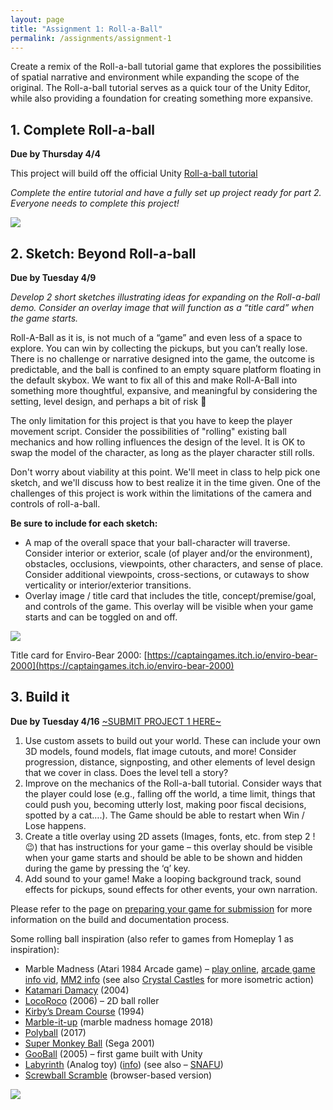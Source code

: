 ```yaml
---
layout: page
title: "Assignment 1: Roll-a-Ball"
permalink: /assignments/assignment-1
---
```

Create a remix of the Roll-a-ball tutorial game that explores the possibilities of spatial narrative and environment while expanding the scope of the original. The Roll-a-ball tutorial serves as a quick tour of the Unity Editor, while also providing a foundation for creating something more expansive.

## 1. Complete Roll-a-ball

**Due by Thursday 4/4**

This project will build off the official Unity [Roll-a-ball tutorial](https://learn.unity.com/project/roll-a-ball) 

*Complete the entire tutorial and have a fully set up project ready for part 2. Everyone needs to complete this project!* 

![](https://classes.dma.ucla.edu/Winter23/158/wp-content/uploads/2023/01/rollball-background-2-e1672847701440-1024x273.png)

## 2. Sketch: Beyond Roll-a-ball

**Due by Tuesday 4/9**

*Develop 2 short sketches illustrating ideas for expanding on the Roll-a-ball demo. Consider an overlay image that will function as a “title card” when the game starts.* 

Roll-A-Ball as it is, is not much of a “game” and even less of a space to explore. You can win by collecting the pickups, but you can’t really lose. There is no challenge or narrative designed into the game, the outcome is predictable, and the ball is confined to an empty square platform floating in the default skybox. We want to fix all of this and make Roll-A-Ball into something more thoughtful, expansive, and meaningful by considering the setting, level design, and perhaps a bit of risk 👀

The only limitation for this project is that you have to keep the player movement script. Consider the possibilities of "rolling"  existing ball mechanics and how rolling influences the design of the level. It is OK to swap the model of the character, as long as the player character still rolls.

Don't worry about viability at this point. We'll meet in class to help pick one sketch, and we'll discuss how to best realize it in the time given. One of the challenges of this project is work within the limitations of the camera and controls of roll-a-ball. 

**Be sure to include for each sketch:**
- A map of the overall space that your ball-character will traverse. Consider interior or exterior, scale (of player and/or the environment), obstacles, occlusions, viewpoints, other characters, and sense of place. Consider additional viewpoints, cross-sections, or cutaways to show verticality or interior/exterior transitions.
- Overlay image / title card that includes the title, concept/premise/goal, and controls of the game. This overlay will be visible when your game starts and can be toggled on and off.

![](https://classes.dma.ucla.edu/Winter23/158/wp-content/uploads/2023/01/envirobear-1024x771.png)

Title card for Enviro-Bear 2000: [https://captaingames.itch.io/enviro-bear-2000](https://captaingames.itch.io/enviro-bear-2000)

## 3. Build it

**Due by Tuesday 4/16**
[~SUBMIT PROJECT 1 HERE~](https://docs.google.com/forms/d/e/1FAIpQLSejeM6w6u5Onp2Z1QTFU8pg3D8PQrr8qToizsXeZBDg3WAx5Q/viewform?usp=sf_link)

1. Use custom assets to build out your world. These can include your own 3D models, found models, flat image cutouts, and more! Consider progression, distance, signposting, and other elements of level design that we cover in class. Does the level tell a story?
2. Improve on the mechanics of the Roll-a-ball tutorial. Consider ways that the player could lose (e.g., falling off the world, a time limit, things that could push you, becoming utterly lost, making poor fiscal decisions, spotted by a cat….). The Game should be able to restart when Win / Lose happens. 
3. Create a title overlay using 2D assets (Images, fonts, etc. from step 2 !😉) that has instructions for your game – this overlay should be visible when your game starts and should be able to be shown and hidden during the game by pressing the ‘q’ key.
4. Add sound to your game! Make a looping background track, sound effects for pickups, sound effects for other events, your own narration.

Please refer to the page on [preparing your game for submission](how-to-submit-projects.md) for more information on the build and documentation process.

Some rolling ball inspiration (also refer to games from Homeplay 1 as inspiration):

- Marble Madness (Atari 1984 Arcade game) – [play online](https://archive.org/details/arcade_marble), [arcade game info vid](https://youtu.be/HE3xhAvS8c8), [MM2 info](https://lostmediawiki.com/Marble_Man:_Marble_Madness_II_(found_unreleased_sequel_of_Atari_arcade_game;_1991)) (see also [Crystal Castles](https://youtu.be/TZBMIOMRj2k) for more isometric action)
- [Katamari Damacy](https://youtu.be/yYypwqRnoI8) (2004)
- [LocoRoco](https://youtu.be/5dybKGj7_LY) (2006) – 2D ball roller
- [Kirby’s Dream Course](https://youtu.be/g4x9KYtaVtM) (1994)
- [Marble-it-up](https://nintendoeverything.com/marble-madness-spiritual-successor-marble-it-up-coming-to-switch-in-september/) (marble madness homage 2018)
- [Polyball](https://youtu.be/50WxaFyZ4Yk) (2017)
- [Super Monkey Ball](https://youtu.be/xUgYZwEd4fM) (Sega 2001)
- [GooBall](https://youtu.be/luDwU3JGw5A) (2005) – first game built with Unity
- [Labyrinth](https://youtu.be/T3N8vK7yDxE) (Analog toy) ([info](https://en.wikipedia.org/wiki/Labyrinth_(marble_game))) (see also – [SNAFU](https://youtu.be/26UphjKeO8M))
- [Screwball Scramble](https://screwballscramble.net/) (browser-based version)



![](https://classes.dma.ucla.edu/Winter23/158/wp-content/uploads/2023/01/image.png)